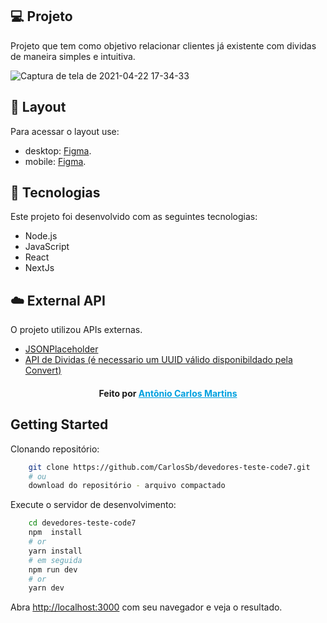## 💻 Projeto

Projeto que tem como objetivo relacionar clientes já existente com dividas de maneira simples e intuitiva.

![Captura de tela de 2021-04-22 17-34-33](https://user-images.githubusercontent.com/7946678/115781725-2322ca00-a391-11eb-9ab7-9c32494fab06.png)

>

## 🔖 Layout

Para acessar o layout use:

- desktop: [Figma](https://www.figma.com/file/8uTMq3yh8eXzlBLS5MxvFh/teste-code7-desktop).
- mobile: [Figma](https://www.figma.com/file/N2FQ5PLdF6aBta7VS93z7j/teste-code7-mobile).

>

## 🚀 Tecnologias

Este projeto foi desenvolvido com as seguintes tecnologias:

- Node.js
- JavaScript
- React
- NextJs

>

## ☁️ External API

O projeto utilizou APIs externas.

- [JSONPlaceholder](https://jsonplaceholder.typicode.com/users)
- [API de Dividas (é necessario um UUID válido disponibildado pela Convert)](https://provadev.xlab.digital/api/v1/divida?uuid=[uuid_valido])

>

> >

<h4 align="center">
    Feito por <a href="https://www.linkedin.com/in/antonio-carlos-martins-1316a9128/" style="color: #00a0df" target="_blank">Antônio Carlos Martins</a>
</h4>

## Getting Started

Clonando repositório:

```bash
    git clone https://github.com/CarlosSb/devedores-teste-code7.git
    # ou
    download do repositório - arquivo compactado
```

Execute o servidor de desenvolvimento:

```bash
    cd devedores-teste-code7
    npm  install
    # or
    yarn install
    # em seguida
    npm run dev
    # or
    yarn dev
```

Abra [http://localhost:3000](http://localhost:3000) com seu navegador e veja o resultado.
